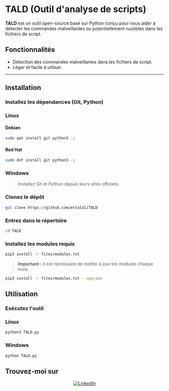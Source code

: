 
# **TALD (Outil d'analyse de scripts)**
**TALD** est un outil open-source basé sur Python conçu pour vous aider à détecter les commandes malveillantes ou potentiellement nuisibles dans les fichiers de script.
## **Fonctionnalités**
-  Détection des commandes malveillantes dans les fichiers de script.
- Léger et facile à utiliser.
---
## **Installation**
### **Installez les dépendances (Git, Python)**
### **Linux**
#### Debian
```bash
sudo apt install git python3 -y
```
#### Red Hat
```bash
sudo dnf install git python3 -y
```
### **Windows**
> Installez Git et Python depuis leurs sites officiels.
### **Clonez le dépôt**
```bash
git clone https://github.com/ettaldi/TALD
```
### **Entrez dans le répertoire**
```bash
cd TALD
```
### **Installez les modules requis**
```bash
pip3 install -r files/modules.txt
```
> **Important :** il est nécessaire de mettre à jour les modules chaque mois.
```bash
pip3 install -r files/modules.txt --upgrade
```
## **Utilisation**
### Exécutez l'outil
### Linux
```bash
python3 TALD.py
```
### Windows
```cmd
python TALD.py
```
## **Trouvez-moi sur**

<div align="center">
  <a href="https://www.linkedin.com/in/mohamed-rayan-ettaldi-6b7501244/" target="_blank">
    <img src="https://img.shields.io/badge/LinkedIn-0A66C2?style=for-the-badge&logo=linkedin&logoColor=white" alt="LinkedIn" />
  </a>
</div>
